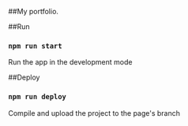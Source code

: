 ##My portfolio.

##Run
### `npm run start`

Run the app in the development mode

##Deploy
### `npm run deploy`

Compile and upload the project to the page's branch
